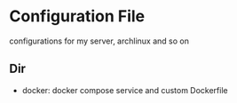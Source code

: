 # Configuration File
configurations for my server, archlinux and so on

## Dir
- docker: docker compose service and custom Dockerfile